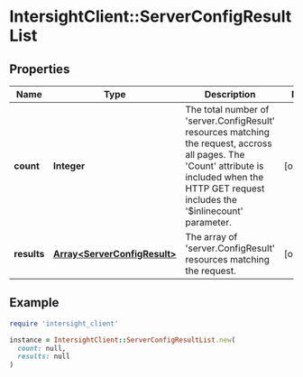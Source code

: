 # IntersightClient::ServerConfigResultList

## Properties

| Name | Type | Description | Notes |
| ---- | ---- | ----------- | ----- |
| **count** | **Integer** | The total number of &#39;server.ConfigResult&#39; resources matching the request, accross all pages. The &#39;Count&#39; attribute is included when the HTTP GET request includes the &#39;$inlinecount&#39; parameter. | [optional] |
| **results** | [**Array&lt;ServerConfigResult&gt;**](ServerConfigResult.md) | The array of &#39;server.ConfigResult&#39; resources matching the request. | [optional] |

## Example

```ruby
require 'intersight_client'

instance = IntersightClient::ServerConfigResultList.new(
  count: null,
  results: null
)
```

